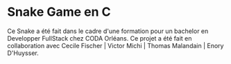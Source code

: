# Snake Game en C 

Ce Snake a été fait dans le cadre d'une formation pour un bachelor en Developper FullStack chez CODA Orléans.
Ce projet a été fait en collaboration avec Cecile Fischer | Victor Michi | Thomas Malandain | Enory D'Huysser.



